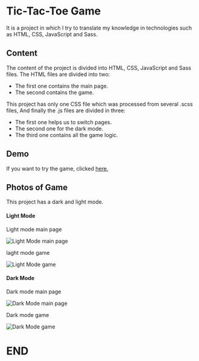 # Tic-Tac-Toe Game
It is a project in which I try to translate my knowledge in technologies such as HTML, CSS, JavaScript and Sass.

## Content
The content of the project is divided into HTML, CSS, JavaScript and Sass files. 
The HTML files are divided into two:
- The first one contains the main page.
- The second contains the game.

This project has only one CSS file which was processed from several .scss files, And finally the .js files are divided in three:
- The first one helps us to switch pages.
- The second one for the dark mode.
- The third one contains all the game logic.

## Demo
If you want to try the game, clicked [here.](https://cralosmejia.github.io/TicTacToe/ "here.")

## Photos of Game
This project has a dark and light mode.

#### Light Mode

Light mode main page

![Light Mode main page](https://i.ibb.co/5n3tSJz/Capture-RM.jpg "Light Mode main page")

laght mode game

![Light Mode game](https://i.ibb.co/YkL3Lgz/Capture1-RM.jpg "Light Mode game")

#### Dark Mode

Dark mode main page

![Dark Mode main page](https://i.ibb.co/n88DFkB/Capture-Dark-RM.jpg "Dark Mode main page")

Dark mode game

![Dark Mode game](https://i.ibb.co/RHWfPSg/Capture-Dark1-RM.jpg "Dark Mode game")

# END
